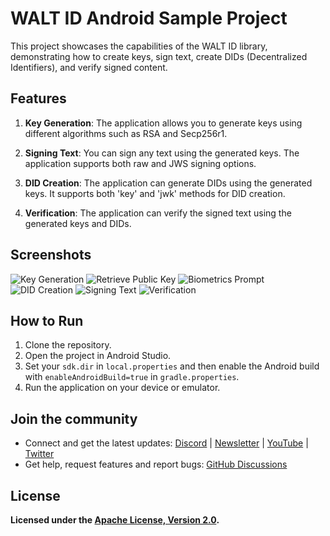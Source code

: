 # WALT ID Android Sample Project

This project showcases the capabilities of the WALT ID library, demonstrating how to create keys, sign text, create DIDs (Decentralized Identifiers), and verify signed content.

## Features

1. **Key Generation**: The application allows you to generate keys using different algorithms such as RSA and Secp256r1.

2. **Signing Text**: You can sign any text using the generated keys. The application supports both raw and JWS signing options.

3. **DID Creation**: The application can generate DIDs using the generated keys. It supports both 'key' and 'jwk' methods for DID creation.

4. **Verification**: The application can verify the signed text using the generated keys and DIDs.

## Screenshots

![Key Generation](screenshots/key_generation_screen.png) ![Retrieve Public Key](screenshots/retrieve_public_key_screen.png) ![Biometrics Prompt](screenshots/biometrics_prompt.png) ![DID Creation](screenshots/did_creation_screen.png) ![Signing Text](screenshots/signing_text_screen.png) ![Verification](screenshots/verification_screen.png)

## How to Run

1. Clone the repository.
2. Open the project in Android Studio.
3. Set your `sdk.dir` in `local.properties` and then enable the Android build
   with `enableAndroidBuild=true` in `gradle.properties`.
4. Run the application on your device or emulator.

## Join the community

* Connect and get the latest updates: <a href="https://discord.gg/AW8AgqJthZ">Discord</a> | <a href="https://walt.id/newsletter">Newsletter</a> | <a href="https://www.youtube.com/channel/UCXfOzrv3PIvmur_CmwwmdLA">YouTube</a> | <a href="https://mobile.twitter.com/walt_id" target="_blank">Twitter</a>
* Get help, request features and report bugs: <a href="https://github.com/walt-id/.github/discussions" target="_blank">GitHub Discussions</a>

## License

**Licensed under the [Apache License, Version 2.0](https://github.com/walt-id/waltid-ssikit/blob/master/LICENSE).**
